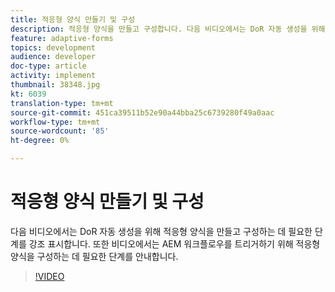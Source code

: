 ```yaml
---
title: 적응형 양식 만들기 및 구성
description: 적응형 양식을 만들고 구성합니다. 다음 비디오에서는 DoR 자동 생성을 위해 적응형 양식을 만들고 구성하는 데 필요한 단계를 강조 표시합니다. 또한 비디오에서는 AEM 워크플로우를 트리거하기 위해 적응형 양식을 구성하는 데 필요한 단계를 안내합니다.
feature: adaptive-forms
topics: development
audience: developer
doc-type: article
activity: implement
thumbnail: 38348.jpg
kt: 6039
translation-type: tm+mt
source-git-commit: 451ca39511b52e90a44bba25c6739280f49a0aac
workflow-type: tm+mt
source-wordcount: '85'
ht-degree: 0%

---
```


# 적응형 양식 만들기 및 구성

다음 비디오에서는 DoR 자동 생성을 위해 적응형 양식을 만들고 구성하는 데 필요한 단계를 강조 표시합니다. 또한 비디오에서는 AEM 워크플로우를 트리거하기 위해 적응형 양식을 구성하는 데 필요한 단계를 안내합니다.

>[!VIDEO](https://video.tv.adobe.com/v/38348/?quality=9&learn=on)

